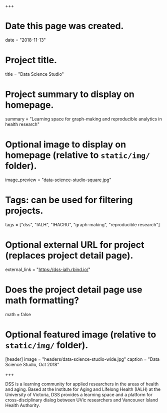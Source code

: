 +++
# Date this page was created.
date = "2018-11-13"

# Project title.
title = "Data Science Studio"

# Project summary to display on homepage.
summary = "Learning space for graph-making and reproducible analytics in health research"

# Optional image to display on homepage (relative to `static/img/` folder).
image_preview = "data-science-studio-square.jpg"

# Tags: can be used for filtering projects.
tags = ["dss", "IALH", "IHACRU", "graph-making", "reproducible research"]

# Optional external URL for project (replaces project detail page).
external_link = "https://dss-ialh.rbind.io/"

# Does the project detail page use math formatting?
math = false

# Optional featured image (relative to `static/img/` folder).
[header]
image = "headers/data-science-studio-wide.jpg"
caption = "Data Science Studio, Oct 2018"

+++

DSS is a learning community for applied researchers in the areas of health and aging. Based at the Institute for Aging and Lifelong Health (IALH) at the University of Victoria, DSS provides a learning space and a platform for cross-disciplinary dialog  between UVic researchers and Vancouver Island Health Authority.
